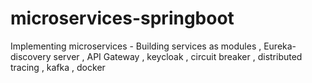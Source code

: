 # microservices-springboot
Implementing microservices - Building services as modules , Eureka-discovery server , API Gateway , keycloak , circuit breaker , distributed tracing , kafka , docker
